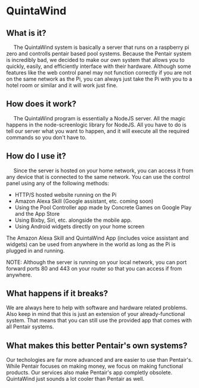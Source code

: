 # QuintaWind

## What is it?
&nbsp;&nbsp;&nbsp;&nbsp;&nbsp;The QuintaWind system is basically a server that runs on a raspberry pi zero and controlls pentair based pool systems. Because the Pentair system is incredibly bad, we decided to make our own system that allows you to quickly, easily, and efficiently interface with their hardware. Although some features like the web control panel may not function correctly if you are not on the same network as the Pi, you can always just take the Pi with you to a hotel room or similar and it will work just fine.

## How does it work?
&nbsp;&nbsp;&nbsp;&nbsp;&nbsp;The QuintaWind program is essentially a NodeJS server. All the magic happens in the node-screenlogic library for NodeJS. All you have to do is tell our server what you want to happen, and it will execute all the required commands so you don't have to.

## How do I use it?
&nbsp;&nbsp;&nbsp;&nbsp;&nbsp;Since the server is hosted on your home network, you can access it from any device that is connected to the same network. You can use the control panel using any of the following methods:

- HTTP/S hosted website running on the Pi
- Amazon Alexa Skill (Google assistant, etc. coming soon)
- Using the Pool Controller app made by Concrete Games on Google Play and the App Store
- Using Bixby, Siri, etc. alongside the mobile app.
- Using Android widgets directly on your home screen

The Amazon Alexa Skill and QuintaWind App (includes voice assistant and widgets) can be used from anywhere in the world as long as the Pi is plugged in and running.

NOTE: Although the server is running on your local network, you can port forward ports 80 and 443 on your router so that you can access if from anywhere. 

## What happens if it breaks?

We are always here to help with software and hardware related problems. Also keep in mind that this is just an extension of your already-functional system. That means that you can still use the provided app that comes with all Pentair systems.

## What makes this better Pentair's own systems?

Our techologies are far more advanced and are easier to use than Pentair's. While Pentair focuses on making money, we focus on making functional products. Our services also make Pentair's app completly obsolete. QuintaWind just sounds a lot cooler than Pentair as well. 
